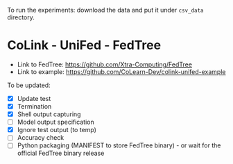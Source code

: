 To run the experiments: download the data and put it under `csv_data` directory.

# CoLink - UniFed - FedTree

- Link to FedTree: https://github.com/Xtra-Computing/FedTree
- Link to example: https://github.com/CoLearn-Dev/colink-unifed-example

To be updated:
- [x] Update test
- [x] Termination
- [x] Shell output capturing
- [ ] Model output specification
- [x] Ignore test output (to temp)
- [ ] Accuracy check
- [ ] Python packaging (MANIFEST to store FedTree binary) - or wait for the official FedTree binary release
